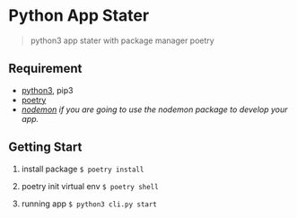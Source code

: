 # Python App Stater

> python3 app stater with package manager poetry

## Requirement

- [python3](https://www.python.org/downloads), pip3
- [poetry](https://python-poetry.org/docs/)
- _[nodemon](https://github.com/remy/nodemon) if you are going to use the nodemon package to develop your app._

## Getting Start

1. install package
   `$ poetry install`

2. poetry init virtual env
   `$ poetry shell`

3. running app
   `$ python3 cli.py start`
